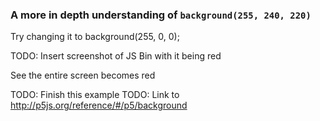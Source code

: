 ### A more in depth understanding of `background(255, 240, 220)`

Try changing it to background(255, 0, 0);

TODO: Insert screenshot of JS Bin with it being red

See the entire screen becomes red

TODO: Finish this example
TODO: Link to http://p5js.org/reference/#/p5/background